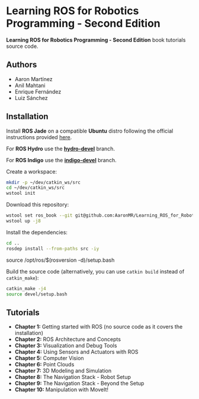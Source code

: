 # Learning ROS for Robotics Programming - Second Edition #

**Learning ROS for Robotics Programming - Second Edition** book tutorials source code.

## Authors ##

* Aaron Martínez
* Anil Mahtani
* Enrique Fernández
* Luiz Sánchez

## Installation ##

Install **ROS Jade** on a compatible **Ubuntu** distro following the official instructions provided [here](http://wiki.ros.org/hydro/Installation/Ubuntu).

For **ROS Hydro** use the [**hydro-devel**](https://github.com/AaronMR/Learning_ROS_for_Robotics_Programming_2nd_edition/tree/hydro-devel) branch.

For **ROS Indigo** use the [**indigo-devel**](https://github.com/AaronMR/Learning_ROS_for_Robotics_Programming_2nd_edition/tree/indigo-devel) branch.

Create a workspace:
``` bash
mkdir -p ~/dev/catkin_ws/src
cd ~/dev/catkin_ws/src
wstool init
```

Download this repository:
``` bash
wstool set ros_book --git git@github.com:AaronMR/Learning_ROS_for_Robotics_Programming_2nd_edition.git
wstool up -j8
```

Install the dependencies:
``` bash
cd ..
rosdep install --from-paths src -iy
```

source /opt/ros/$(rosversion -d)/setup.bash

Build the source code (alternatively, you can use `catkin build` instead of `catkin_make`):
``` bash
catkin_make -j4
source devel/setup.bash
```

## Tutorials ##

* **Chapter  1:** Getting started with ROS (no source code as it covers the installation)
* **Chapter  2:** ROS Architecture and Concepts
* **Chapter  3:** Visualization and Debug Tools
* **Chapter  4:** Using Sensors and Actuators with ROS
* **Chapter  5:** Computer Vision
* **Chapter  6:** Point Clouds
* **Chapter  7:** 3D Modeling and Simulation
* **Chapter  8:** The Navigation Stack - Robot Setup
* **Chapter  9:** The Navigation Stack - Beyond the Setup
* **Chapter 10:** Manipulation with MoveIt!

